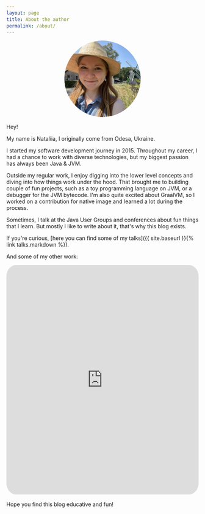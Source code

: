 ```yaml
---
layout: page
title: About the author
permalink: /about/
---
```

<p align="center">
    <img src="/assets/images/nataliia.png" width="200" style="border-radius:50%"/>
</p>

Hey!

My name is Nataliia, I originally come from Odesa, Ukraine.

I started my software development journey in 2015.
Throughout my career, I had a chance to work with diverse technologies, but my biggest passion has always been Java & JVM. 

Outside my regular work, I enjoy digging into the lower level concepts and diving into how things work under the hood. 
That brought me to building couple of fun projects, such as a toy programming language on JVM, or a debugger for the JVM bytecode. 
I'm also quite excited about GraalVM, so I worked on a contribution for native image and learned a lot during the process.

Sometimes, I talk at the Java User Groups and conferences about fun things that I learn.
But mostly I like to write about it, that's why this blog exists.

If you're curious, [here you can find some of my talks]({{ site.baseurl }}{% link talks.markdown %}).

And some of my other work:
<iframe src="https://player.flipsnack.com?hash=NTU4Rjg1QUE5RjcrMWNteXBjeDRvdA==" style="border-radius:5%" width="100%" height="600" frameborder="0" scrolling="no" seamless="seamless" allowfullscreen="allowfullscreen"></iframe>

Hope you find this blog educative and fun!